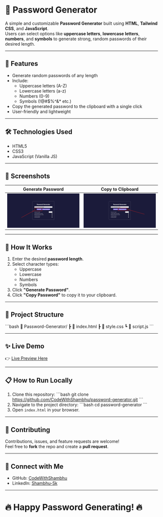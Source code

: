 
# 🔐 Password Generator

A simple and customizable **Password Generator** built using **HTML**, **Tailwind CSS**, and **JavaScript**.  
Users can select options like **uppercase letters**, **lowercase letters**, **numbers**, and **symbols** to generate strong, random passwords of their desired length.

---

## 🚀 Features
- Generate random passwords of any length
- Include:
  - Uppercase letters (A-Z)
  - Lowercase letters (a-z)
  - Numbers (0-9)
  - Symbols (!@#$%^&* etc.)
- Copy the generated password to the clipboard with a single click
- User-friendly and lightweight

---

## 🛠️ Technologies Used
- HTML5
- CSS3
- JavaScript (Vanilla JS)

---

## 📸 Screenshots

| Generate Password | Copy to Clipboard |
|:-----------------:|:-----------------:|
| ![Generate](./assets/images/password-generator.png) | ![Copy](./assets/images/copy-to-clipboard.png) |

---

## 🧩 How It Works

1. Enter the desired **password length**.
2. Select character types:
   - Uppercase
   - Lowercase
   - Numbers
   - Symbols
3. Click **"Generate Password"**.
4. Click **"Copy Password"** to copy it to your clipboard.

---

## 📂 Project Structure

\`\`\`bash
📁 Password-Generator/
 ┣ 📄 index.html
 ┣ 📄 style.css
 ┗ 📄 script.js
\`\`\`

---

## ✨ Live Demo

👉 [Live Preview Here](https://codewithshambhu.github.io/password-generator/)

---

## 📋 How to Run Locally

1. Clone this repository:
   \`\`\`bash
   git clone https://github.com/CodeWithShambhu/password-generator.git
   \`\`\`
2. Navigate to the project directory:
   \`\`\`bash
   cd password-generator
   \`\`\`
3. Open `index.html` in your browser.

---

## 🙌 Contributing

Contributions, issues, and feature requests are welcome!  
Feel free to **fork** the repo and create a **pull request**.

---

## 💬 Connect with Me

- GitHub: [CodeWithShambhu](https://github.com/CodeWithShambhu)
- LinkedIn: [Shambhu-Sk](https://www.linkedin.com/in/shambhu-sk/)

---

# 🔥 Happy Password Generating! 🔥
